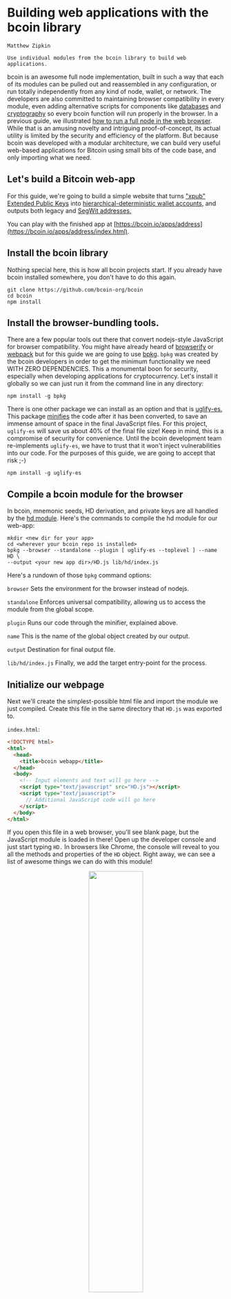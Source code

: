 
# Building web applications with the bcoin library

```post-author
Matthew Zipkin
```

```post-description
Use individual modules from the bcoin library to build web applications.
```

bcoin is an awesome full node implementation, built in such a way that
each of its modules can be pulled out and reassembled in any configuration, or
run totally independently from any kind of node, wallet, or network. The developers
are also committed to maintaining browser compatibility in every module, even
adding alternative scripts for components like [databases](https://github.com/bcoin-org/bdb/blob/master/lib/level-browser.js)
and [cryptography](https://github.com/bcoin-org/bcrypto/blob/master/lib/js/sha256.js)
so every bcoin function will run properly in the browser. In a previous guide, we
illustrated [how to run a full node in the web browser](https://bcoin.io/guides/browser).
While that is an amusing novelty and intriguing proof-of-concept, its actual utility is
limited by the security and efficiency of the platform. But because bcoin was developed
with a modular architecture, we can build very useful web-based applications for Bitcoin
using small bits of the code base, and only importing what we need.

## Let's build a Bitcoin web-app

For this guide, we're going to build a simple website that turns
["xpub" Extended Public Keys](https://github.com/bitcoin/bips/blob/master/bip-0032.mediawiki#Extended_keys)
into [hierarchical-deterministic wallet accounts](https://github.com/bitcoin/bips/blob/master/bip-0044.mediawiki),
and outputs both legacy and
[SegWit addresses.](https://github.com/bitcoin/bips/blob/master/bip-0173.mediawiki)

You can play with the finished app at [https://bcoin.io/apps/address](https://bcoin.io/apps/address/index.html).

## Install the bcoin library

Nothing special here, this is how all bcoin projects start. If you already have
bcoin installed somewhere, you don't have to do this again.

```
git clone https://github.com/bcoin-org/bcoin
cd bcoin
npm install
```

## Install the browser-bundling tools.

There are a few popular tools out there that convert nodejs-style JavaScript for
browser compatibility. You might have already heard of [browserify](https://www.npmjs.com/package/browserify)
or [webpack](https://www.npmjs.com/package/webpack) but for this guide we are going
to use [bpkg](https://www.npmjs.com/package/bpkg). `bpkg` was created by the bcoin
developers in order to get the minimum functionality we need WITH ZERO DEPENDENCIES.
This a monumental boon for security, especially when developing applications for cryptocurrency.
Let's install it globally so we can just run it from the command line in any directory:

```
npm install -g bpkg
```

There is one other package we can install as an option and that is [uglify-es.](https://www.npmjs.com/package/uglify-es)
This package [minifies](https://en.wikipedia.org/wiki/Minification_%28programming%29)
the code after it has been converted, to save an immense amount of space in the
final JavaScript files. For this project, `uglify-es` will save us about 40% of
the final file size! Keep in mind, this is a compromise of security for convenience.
Until the bcoin development team re-implements `uglify-es`, we have to trust that
it won't inject vulnerabilities into our code. For the purposes of this guide, we
are going to accept that risk ;-)

```
npm install -g uglify-es
```

## Compile a bcoin module for the browser

In bcoin, mnemonic seeds, HD derivation, and private keys are all handled by the
[hd module](https://github.com/bcoin-org/bcoin/tree/master/lib/hd). Here's the commands
to compile the hd module for our web-app:

```
mkdir <new dir for your app>
cd <wherever your bcoin repo is installed>
bpkg --browser --standalone --plugin [ uglify-es --toplevel ] --name HD \
--output <your new app dir>/HD.js lib/hd/index.js
```

Here's a rundown of those `bpkg` command options:

`browser` Sets the environment for the browser instead of nodejs.

`standalone` Enforces universal compatibility, allowing us to access the module
from the global scope.

`plugin` Runs our code through the minifier, explained above.

`name` This is the name of the global object created by our output.

`output` Destination for final output file.

`lib/hd/index.js` Finally, we add the target entry-point for the process.

## Initialize our webpage

Next we'll create the simplest-possible html file and import the module we just compiled.
Create this file in the same directory that `HD.js` was exported to.

`index.html`:
```html
<!DOCTYPE html>
<html>
  <head>
    <title>bcoin webapp</title>
  </head>
  <body>
    <!-- Input elements and text will go here -->
    <script type="text/javascript" src="HD.js"></script>
    <script type="text/javascript">
      // Additional JavaScript code will go here
    </script>
  </body>
</html> 
```

If you open this file in a web browser, you'll see blank page, but the JavaScript
module is loaded in there! Open up the developer console and just start typing `HD.`
In browsers like Chrome, the console will reveal to you all the methods and properties
of the `HD` object. Right away, we can see a list of awesome things we can do with
this module!

<div style='text-align: center'>
   <img src='../assets/images/guides/webapp-hd-console.png' style='width:50%'>
 </div>

## Create an HD object from a user's xpub

Let's add a text-input field to the webpage for the user to type in a xpub string:

```html
<label for='xpub'>Extended public key: </label>
<input id='xpub' oninput='parseXpub()'>
<div id='xpub-check'></div>
```

You can add some CSS here too but the really important bit is `oninput=parseXpub()`.
This is telling the page to call a JavaScript function every time anything is typed or
changed in the text field. We'll write that function next and insert it after the `<script>`
tag in the HTML page. The first thing we want to do is parse the user's input and
return an error if the key isn't valid -- bcoin will take care of all the hard work!
Creating a bcoin `HD` object from a base58-encoded xpub is simple, we'll just wrap it
in a decent user experience:

```javascript
function parseXpub() {
  const string = document.getElementById('xpub').value;
  let xpub;
  try {

    // attempt to create an HD object from the input string
    xpub = HD.fromBase58(string);

  } catch (e) {

    // if the string is malformed, an error will be thrown
    document.getElementById('xpub-check').innerHTML = `Bad xpub: ${e.message}`;
    return false;

  }
  document.getElementById('xpub-check').innerHTML = `xpub OK`;
}
```

At this point you can already paste an xpub string into the text field, and it will display
an error if the key is not complete and valid. You can try changing one character and see the
error detection. For testing purposes, you can use
[this example xpub from the BIP32 spec](https://github.com/bitcoin/bips/blob/master/bip-0032.mediawiki#Test_Vectors):

`xpub6D4BDPcP2GT577Vvch3R8wDkScZWzQzMMUm3PWbmWvVJrZwQY4VUNgqFJPMM3No2dFDFGTsxxpG5uJh7n7epu4trkrX7x7DogT5Uv6fcLW5`

## Extract the metadata encoded by the key

Extended Public Keys are packed with details about how they were derived. We'll
pull some of that information out and display it to the user. We can tell right
away by the string's prefix what network it is for. In bcoin, key prefixes are defined
by each network in the
[protocol/networks.js](https://github.com/bcoin-org/bcoin/blob/master/lib/protocol/networks.js)
file. The xpub also tells us how far down the derivation tree it is, and at what index.
In BIP44 paths, the index is a "hardened" key often referred to as the "account index".
Simply by instantiating an `HD` object, bcoin has already extracted those properties.

Let's print out those data to a new `div` in the webpage.
Add some more lines to the `parseXpub()` function started already:

```javascript
function parseXpub() {
  ...

  // derive network from first letter of string
  const names = {
    x: 'main',
    t: 'testnet',
    r: 'regtest',
    s: 'simnet'
  };
  const network = names[string[0]];

  // get all other metadata imported by bcoin
  const depth = xpub.depth;
  const childIndex = xpub.childIndex;
  const hard = childIndex >= HD.common.HARDENED;
  const account = hard ? (childIndex - HD.common.HARDENED) : childIndex;

  // compose output and insert into html
  let explain = '';
  explain += `Network: ${network}<br>`;
  explain += `Depth: ${depth}<br>`;
  explain += `Child Index: ${account + (hard ? "'" : '')}<br>`;
  document.getElementById('explain').innerHTML = explain;
}
```

Then somewhere in the body of the html document, add a target for the output:

```html
<div id='explain'></div>
```

## Derive child keys from the BIP32 path

Now that we have a master public key, we can generate an (almost) infinite number
of Bitcoin addresses. The bcoin wallet is designed to follow 
[BIP44](https://github.com/bitcoin/bips/blob/master/bip-0044.mediawiki) which
specifies a series of derivations and a function for each level. It's a standard
path that many Bitcoin wallets follow with a hardened account index, a "soft" branch
index to specify receive or change, and finally an incremented index for addresses.
For the purposes of this guide, we'll assume only BIP44 xpubs are being entered,
and allow the user to derive these typical addresses.

For testing this, let's use a BIP44-based xpub example:

`tpubDC5FSnBiZDMmhiuCmWAYsLwgLYrrT9rAqvTySfuCCrgsWz8wxMXUS9Tb9iVMvcRbvFcAHGkMD5Kx8koh4GquNGNTfohfk7pgjhaPCdXpoba`

We'll get a user-input path with defaults set to `receive` address (as opposed to `change`)
and address index `0`. Notice again how we call the whole chain of derivation functions
any time a value is changed with the attribute `onchange='parseXpub()'`.

```html
<div>
  Derivation path:
  <input type='number' onchange='parseXpub()' id='branch' min='0' value='0'>/
  <input type='number' onchange='parseXpub()' id='index' min='0' value='0'>
</div>
```

In bcoin, traversing the HD path of keys is a recursive process, so once we get the
user input, it's a pretty simple chain to get the key we want. The second parameter
we're passing here to each `derive()` call is a boolean that represents `hardened`
derivation. Learn more about that
[here](https://bitcoin.stackexchange.com/questions/37488/eli5-whats-the-difference-between-a-child-key-and-a-hardened-child-key-in-bip3)
and [here](https://bitcoin.stackexchange.com/questions/37826/best-practices-for-hardened-keys-in-hd-wallets).

Continue the `parseXpub()` function as follows:

```javascript
function parseXpub() {
  ...

  // gather the value of all the input fields
  const branch = parseInt(document.getElementById('branch').value);
  const index = parseInt(document.getElementById('index').value);

  // derive a key from a key from the master :-)
  const key = xpub.derive(branch, false).derive(index, false);
}
```

## Derive address from key

Now that we can import a master public key and generate any child key the user wants, we
need to derive from that key a usable Bitcoin address. This is actually a function
the bcoin `HD` module can _not_ do. So we'll need to import just one more tiny bit
of the bcoin library: `KeyRing`.

With `bpkg`, exporting modules from bcoin is a cinch:

```
cd <wherever your bcoin repo is installed>
bpkg --browser --standalone --plugin [ uglify-es --toplevel ] --name KeyRing \
--output <your app dir>/KeyRing.js lib/primitives/keyring.js
```

Add the new `keyring` module to your webapp:

```html
<script type='text/javascript' src='KeyRing.js'></script>
```

Now we can access the `KeyRing` module, create `KeyRing` objects from public keys,
and get the addresses. We'll actually make two `KeyRing`'s so we can derive both legacy
and SegWit addresses. First, add a `<div>` for the output to fill in:

```html
<div id='address'></div>
```

Then add this code to the end of the `parseXpub()` function:

```javascript
function parseXpub() {
  ...

  // create a KeyRing object from the derived public key
  const ringLegacy = KeyRing.fromPublic(key.publicKey);

  // set witness to false for legacy address
  ringLegacy.witness = false;

  // get the address in base58 format for this network
  const legAddr = ringLegacy.getAddress('base58', network);

  // do it all again but this time with witness enabled
  const ringWitness = KeyRing.fromPublic(key.publicKey);
  ringWitness.witness = true;
  const witAddr = ringWitness.getAddress('string', network);
    
  // print the output in to the HTML elements
  let addrInfo = '';
  addrInfo += `Legacy address: ${legAddr}<br>`;
  addrInfo += `SegWit address: ${witAddr}`;
  document.getElementById('address').innerHTML = addrInfo;
}
```

I added some bells and whistles to the final version. [You can review the source code
here.](https://github.com/bcoin-org/bcoin-org.github.io/blob/staging/apps/address/index.html)

## A word about security

Web browsers are inherently dangerous environments. Browser plugins can modify any
content or
[JavaScript function on the page](https://github.com/w3c/webcrypto/issues/107),
and web sites are easy vectors for
phishing attacks. Tools like ours are nice because they can work on almost any
platform, or be imported into an [Electron](https://electronjs.org/) app or
[Cordova](https://cordova.apache.org/) app, where the environment can be better
secured. Verify whatever source code you can, only run trusted software, and use
offline machines whenever possible for these types of calculations!

## What's next

bcoin has a JavaScript module for every Bitcoin function you can think of: keys,
transactions, blocks, wallets, output scripts...! There's a lot you can do without
running any kind of node. The simplicity of bcoin means you can create stand-alone
web applications and run them online or offline.
[Sign transactions](https://github.com/bcoin-org/bcoin/blob/master/lib/primitives/mtx.js#L1038)
on an air-gapped computer, or use the
[script parser](https://github.com/bcoin-org/bcoin/blob/master/lib/script/script.js)
to test complicated smart contracts.

You can even connect to an actual running full or SPV node!
[bcoin has an HTTP API](https://bcoin.io/api-docs) which you could link to from your
webapp. You could even use `bpkg` to bundle a
[complete node and wallet client](https://github.com/bcoin-org/bclient) and connect
to your bcoin node via websockets!

Whatever you build, be sure to let us know! We want to hear from you on
[Twitter](https://twitter.com/Bcoin), [GitHub](https://github.com/bcoin-org/bcoin)
or [Telegram](https://t.me/bcoinorg).


